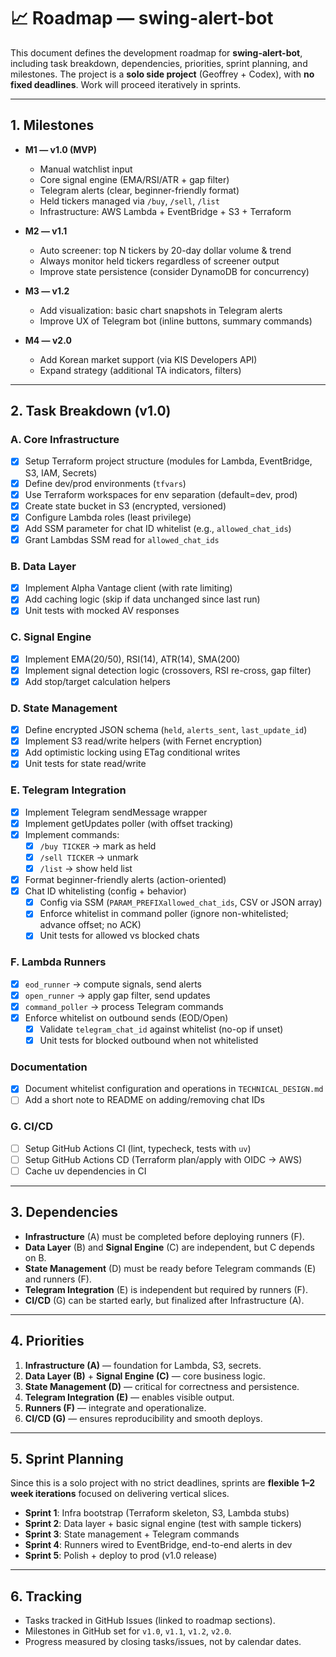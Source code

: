 # 📈 Roadmap — swing-alert-bot

This document defines the development roadmap for **swing-alert-bot**, including task breakdown, dependencies, priorities, sprint planning, and milestones.
The project is a **solo side project** (Geoffrey + Codex), with **no fixed deadlines**. Work will proceed iteratively in sprints.

---

## 1. Milestones

* **M1 — v1.0 (MVP)**

  * Manual watchlist input
  * Core signal engine (EMA/RSI/ATR + gap filter)
  * Telegram alerts (clear, beginner-friendly format)
  * Held tickers managed via `/buy`, `/sell`, `/list`
  * Infrastructure: AWS Lambda + EventBridge + S3 + Terraform

* **M2 — v1.1**

  * Auto screener: top N tickers by 20-day dollar volume & trend
  * Always monitor held tickers regardless of screener output
  * Improve state persistence (consider DynamoDB for concurrency)

* **M3 — v1.2**

  * Add visualization: basic chart snapshots in Telegram alerts
  * Improve UX of Telegram bot (inline buttons, summary commands)

* **M4 — v2.0**

  * Add Korean market support (via KIS Developers API)
  * Expand strategy (additional TA indicators, filters)

---

## 2. Task Breakdown (v1.0)

### A. Core Infrastructure

* [x] Setup Terraform project structure (modules for Lambda, EventBridge, S3, IAM, Secrets)
* [x] Define dev/prod environments (`tfvars`)
* [x] Use Terraform workspaces for env separation (default=dev, prod)
* [x] Create state bucket in S3 (encrypted, versioned)
* [x] Configure Lambda roles (least privilege)
* [x] Add SSM parameter for chat ID whitelist (e.g., `allowed_chat_ids`)
* [x] Grant Lambdas SSM read for `allowed_chat_ids`

### B. Data Layer

* [x] Implement Alpha Vantage client (with rate limiting)
* [x] Add caching logic (skip if data unchanged since last run)
* [x] Unit tests with mocked AV responses

### C. Signal Engine

* [x] Implement EMA(20/50), RSI(14), ATR(14), SMA(200)
* [x] Implement signal detection logic (crossovers, RSI re-cross, gap filter)
* [x] Add stop/target calculation helpers

### D. State Management

* [x] Define encrypted JSON schema (`held`, `alerts_sent`, `last_update_id`)
* [x] Implement S3 read/write helpers (with Fernet encryption)
* [x] Add optimistic locking using ETag conditional writes
* [x] Unit tests for state read/write

### E. Telegram Integration

* [x] Implement Telegram sendMessage wrapper
* [x] Implement getUpdates poller (with offset tracking)
* [x] Implement commands:
  * [x] `/buy TICKER` → mark as held
  * [x] `/sell TICKER` → unmark
  * [x] `/list` → show held list
* [x] Format beginner-friendly alerts (action-oriented)
* [x] Chat ID whitelisting (config + behavior)
  * [x] Config via SSM (`PARAM_PREFIXallowed_chat_ids`, CSV or JSON array)
  * [x] Enforce whitelist in command poller (ignore non-whitelisted; advance offset; no ACK)
  * [x] Unit tests for allowed vs blocked chats

### F. Lambda Runners

* [x] `eod_runner` → compute signals, send alerts
* [x] `open_runner` → apply gap filter, send updates
* [x] `command_poller` → process Telegram commands
* [x] Enforce whitelist on outbound sends (EOD/Open)
  * [x] Validate `telegram_chat_id` against whitelist (no-op if unset)
  * [x] Unit tests for blocked outbound when not whitelisted

### Documentation

* [x] Document whitelist configuration and operations in `TECHNICAL_DESIGN.md`
* [ ] Add a short note to README on adding/removing chat IDs

### G. CI/CD

* [ ] Setup GitHub Actions CI (lint, typecheck, tests with `uv`)
* [ ] Setup GitHub Actions CD (Terraform plan/apply with OIDC → AWS)
* [ ] Cache uv dependencies in CI

---

## 3. Dependencies

* **Infrastructure** (A) must be completed before deploying runners (F).
* **Data Layer** (B) and **Signal Engine** (C) are independent, but C depends on B.
* **State Management** (D) must be ready before Telegram commands (E) and runners (F).
* **Telegram Integration** (E) is independent but required by runners (F).
* **CI/CD** (G) can be started early, but finalized after Infrastructure (A).

---

## 4. Priorities

1. **Infrastructure (A)** — foundation for Lambda, S3, secrets.
2. **Data Layer (B)** + **Signal Engine (C)** — core business logic.
3. **State Management (D)** — critical for correctness and persistence.
4. **Telegram Integration (E)** — enables visible output.
5. **Runners (F)** — integrate and operationalize.
6. **CI/CD (G)** — ensures reproducibility and smooth deploys.

---

## 5. Sprint Planning

Since this is a solo project with no strict deadlines, sprints are **flexible 1–2 week iterations** focused on delivering vertical slices.

* **Sprint 1**: Infra bootstrap (Terraform skeleton, S3, Lambda stubs)
* **Sprint 2**: Data layer + basic signal engine (test with sample tickers)
* **Sprint 3**: State management + Telegram commands
* **Sprint 4**: Runners wired to EventBridge, end-to-end alerts in dev
* **Sprint 5**: Polish + deploy to prod (v1.0 release)

---

## 6. Tracking

* Tasks tracked in GitHub Issues (linked to roadmap sections).
* Milestones in GitHub set for `v1.0`, `v1.1`, `v1.2`, `v2.0`.
* Progress measured by closing tasks/issues, not by calendar dates.
